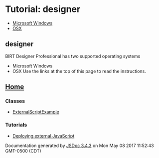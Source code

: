 # Tutorial: designer

* [Microsoft Windows][0]
* [OSX][1]

## designer

BIRT Designer Professional has two supported operating systems

* Microsoft Windows
* OSX
Use the links at the top of this page to read the instructions.

## [Home][2]

### Classes

* [ExternalScriptExample][3]

### Tutorials

* [Deploying external JavaScript][4]
  

Documentation generated by [JSDoc 3.4.3][5] on Mon May 08 2017 11:52:43 GMT-0500 (CDT)


[0]: tutorial-designerWindows.md
[1]: tutorial-designerOSX.md
[2]: README.md
[3]: -_anonymous_-defineLibrary-ExternalScriptExample.md
[4]: tutorial-deployment.md
[5]: https://github.com/jsdoc3/jsdoc
